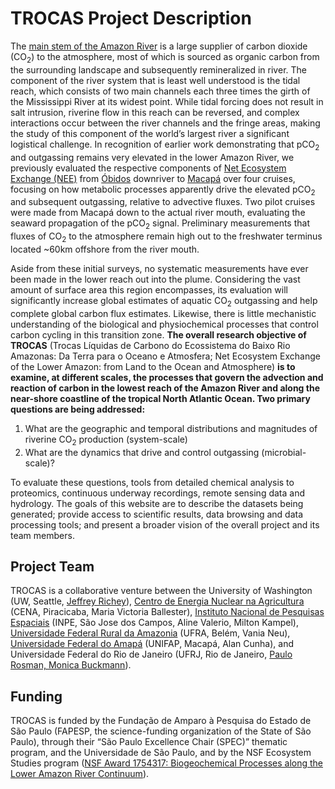 # TROCAS Project Description

The [main stem of the Amazon River](http://amazonwaters.org/basins/) is a large supplier of carbon dioxide (CO<sub>2</sub>) to the atmosphere, most of which is sourced as organic carbon from the surrounding landscape and subsequently remineralized in river. The component of the river system that is least well understood is the tidal reach, which consists of two main channels each three times the girth of the Mississippi River at its widest point. While tidal forcing does not result in salt intrusion, riverine flow in this reach can be reversed, and complex interactions occur between the river channels and the fringe areas, making the study of this component of the world’s largest river a significant logistical challenge. In recognition of earlier work demonstrating that pCO<sub>2</sub> and outgassing remains very elevated in the lower Amazon River, we previously evaluated the respective components of [Net Ecosystem Exchange (NEE)](https://sciencing.com/definition-net-ecosystem-exchange-6802053.html) from [Óbidos](https://www.google.com/maps/@-1.8583906,-55.5930507,9z) downriver to [Macapá](https://www.google.com/maps/@0.0387726,-50.8306162,9z) over four cruises, focusing on how metabolic processes apparently drive the elevated pCO<sub>2</sub> and subsequent outgassing, relative to advective fluxes. Two pilot cruises were made from Macapá down to the actual river mouth, evaluating the seaward propagation of the pCO<sub>2</sub> signal. Preliminary measurements that fluxes of CO<sub>2</sub> to the atmosphere remain high out to the freshwater terminus located ~60km offshore from the river mouth.

Aside from these initial surveys, no systematic measurements have ever been made in the lower reach out into the plume. Considering the vast amount of surface area this region encompasses, its evaluation will significantly increase global estimates of aquatic CO<sub>2</sub> outgassing and help complete global carbon flux estimates. Likewise, there is little mechanistic understanding of the biological and physiochemical processes that control carbon cycling in this transition zone. **The overall research objective of TROCAS** (Trocas Líquidas de Carbono do Ecossistema do Baixo Rio Amazonas: Da Terra para o Oceano e Atmosfera; Net Ecosystem Exchange of the Lower Amazon: from Land to the Ocean and Atmosphere) **is to examine, at different scales, the processes that govern the advection and reaction of carbon in the lowest reach of the Amazon River and along the near-shore coastline of the tropical North Atlantic Ocean. Two primary questions are being addressed:**
1. What are the geographic and temporal distributions and magnitudes of riverine CO<sub>2</sub> production (system-scale)
2. What are the dynamics that drive and control outgassing (microbial-scale)? 

To evaluate these questions, tools from detailed chemical analysis to proteomics, continuous underway recordings, remote sensing data and hydrology. The goals of this website are to describe the datasets being generated; provide access to scientific results, data browsing and data processing tools; and present a broader vision of the overall project and its team members. 

## Project Team

TROCAS is a collaborative venture between the University of Washington (UW, Seattle, [Jeffrey Richey](http://www.riversystems.washington.edu/)), [Centro de Energia Nuclear na Agricultura](http://www.cena.usp.br/) (CENA, Piracicaba, Maria Victoria Ballester), [Instituto Nacional de Pesquisas Espaciais](https://www.gov.br/inpe/pt-br) (INPE, São Jose dos Campos, Aline Valerio, Milton Kampel), [Universidade Federal Rural da Amazonia](https://novo.ufra.edu.br/) (UFRA, Belém, Vania Neu), [Universidade Federal do Amapá](http://www.unifap.br/) (UNIFAP, Macapá, Alan Cunha), and Universidade Federal do Rio de Janeiro (UFRJ, Rio de Janeiro, [Paulo Rosman, Monica Buckmann](http://www.sisbahia.coppe.ufrj.br/)).

## Funding

TROCAS is funded by the Fundação de Amparo à Pesquisa do Estado de São Paulo (FAPESP, the science-funding organization of the State of São Paulo), through their “São Paulo Excellence Chair (SPEC)” thematic program, and the Universidade de São Paulo, and by the NSF Ecosystem Studies program ([NSF Award 1754317: Biogeochemical Processes along the Lower Amazon River Continuum](https://www.nsf.gov/awardsearch/showAward?AWD_ID=1754317)).

